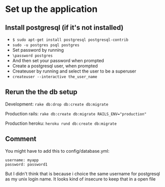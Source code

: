 # Set up the application

## Install postgresql (if it's not installed)

* ```$ sudo apt-get install postgresql postgresql-contrib```
* ```sudo -u postgres psql postgres```
* Set password by running
* ```\password postgres```
* And then set your password when prompted
* Create a postgresql user, when prompted
* Createuser by running and select the user to be a superuser
* ```createuser --interactive the_user_name```

## Rerun the the db setup

Development:
```rake db:drop db:create db:migrate ```

Production rails:
```rake db:create db:migrate RAILS_ENV="production"```

Production heroku:
```heroku rund db:create db:migrate```

## Comment

You might have to add this to config/database.yml: 
```
username: myapp
password: password1
```

But I didn't think that is because i choice the same username for postgresql as my unix login name. It looks kind of insecure to keep that in a open file
